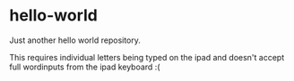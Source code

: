# hello-world
Just another hello world repository.

This requires individual letters being typed on the ipad and doesn't
accept full wordinputs from the ipad keyboard :(
